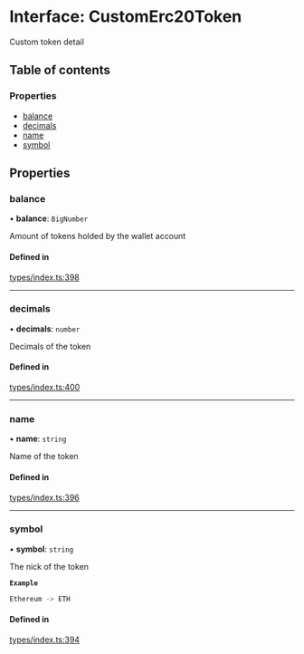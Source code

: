 # Interface: CustomErc20Token

Custom token detail

## Table of contents

### Properties

- [balance](CustomErc20Token.md#balance)
- [decimals](CustomErc20Token.md#decimals)
- [name](CustomErc20Token.md#name)
- [symbol](CustomErc20Token.md#symbol)

## Properties

### balance

• **balance**: `BigNumber`

Amount of tokens holded by the wallet account

#### Defined in

[types/index.ts:398](https://github.com/nevermined-io/react-components/blob/baaf4c1/catalog/src/types/index.ts#L398)

___

### decimals

• **decimals**: `number`

Decimals of the token

#### Defined in

[types/index.ts:400](https://github.com/nevermined-io/react-components/blob/baaf4c1/catalog/src/types/index.ts#L400)

___

### name

• **name**: `string`

Name of the token

#### Defined in

[types/index.ts:396](https://github.com/nevermined-io/react-components/blob/baaf4c1/catalog/src/types/index.ts#L396)

___

### symbol

• **symbol**: `string`

The nick of the token

**`Example`**

```ts
Ethereum -> ETH
```

#### Defined in

[types/index.ts:394](https://github.com/nevermined-io/react-components/blob/baaf4c1/catalog/src/types/index.ts#L394)
